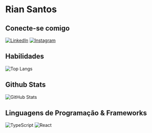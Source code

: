 # Rian Santos

## Conecte-se comigo
[![LinkedIn](https://img.shields.io/badge/LinkedIn-000?style=for-the-badge&logo=linkedin&logoColor=0E76A8)](https://www.linkedin.com/in/riansan)
[![Instagram](https://img.shields.io/badge/Instagram-000?style=for-the-badge&logo=instagram)](https://www.instagram.com/ryan_ms2/#)
## Habilidades
![Top Langs](https://github-readme-stats-git-masterrstaa-rickstaa.vercel.app/api/top-langs/?username=ryanms2&bg_color=000&border_color=30A3DC&title_color=E94D5F&text_color=FFF)


## Github Stats
![GitHub Stats](https://github-readme-stats.vercel.app/api?username=ryanms2&theme=transparent&bg_color=000&border_color=30A3DC&show_icons=true&icon_color=30A3DC&title_color=E94D5F&text_color=FFF)

## Linguagens de Programação & Frameworks
![TypeScript](https://img.shields.io/badge/typescript-000?style=for-the-badge&logo=typescript)
![React](https://img.shields.io/badge/react-000?style=for-the-badge&logo=react)

##